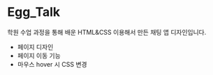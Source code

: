 # Egg_Talk
학원 수업 과정을 통해 배운 HTML&CSS 이용해서 만든 채팅 앱 디자인입니다.

- 페이지 디자인
- 페이지 이동 기능
- 마우스 hover 시 CSS 변경
